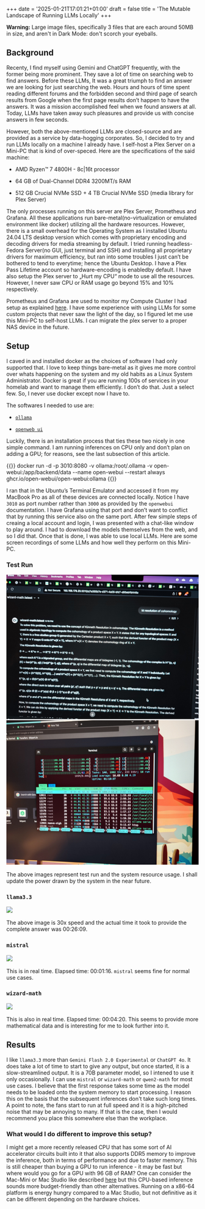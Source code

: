 +++
date = '2025-01-21T17:01:21+01:00'
draft = false
title = 'The Mutable Landscape of Running LLMs Locally'
+++

**Warning:** Large image files, specifically 3 files that are each around 50MB in size, and aren't in Dark Mode: don't scorch your eyeballs.

## Background

Recenty, I find myself using Gemini and ChatGPT frequently, with the former being more prominent. They save a lot of time on searching web to find answers. Before these LLMs, It was a great triumph to find an answer we are looking for just searching the web. Hours and hours of time spent reading different forums and the forbidden second and third page of search results from Google when the first page results don’t happen to have the answers. It was a mission accomplished feel when we found answers at all. Today, LLMs have taken away such pleasures and provide us with concise answers in few seconds.

However, both the above-mentioned LLMs are closed-source and are provided as a service by data-hogging corporates. So, I decided to try and run LLMs locally on a machine I already have. I self-host a Plex Server on a Mini-PC that is kind of over-speced. Here are the specifications of the said machine:

- AMD Ryzen™ 7 4800H - 8c|16t processor

- 64 GB of Dual-Channel DDR4 3200MT/s RAM

- 512 GB Crucial NVMe SSD + 4 TB Crucial NVMe SSD (media library for Plex Server)

The only processes running on this server are Plex Server, Prometheus and Grafana. All these applications run bare-metal(no-virtualization or emulated environment like docker) utilizing all the hardware resources. However, there is a small overhead for the Operating System as I installed Ubuntu 24.04 LTS desktop version which comes with proprietary encoding and decoding drivers for media streaming by default. I tried running headless-Fedora Server(no GUI, just terminal and SSH) and installing all proprietary drivers for maximum efficiency, but ran into some troubles I just can’t be bothered to tend to everytime; hence the Ubuntu Desktop. I have a Plex Pass Lifetime account so hardware-encoding is enabledby default. I have also setup the Plex server to „Hurt my CPU“ mode to use all the resources. However, I never saw CPU or RAM usage go beyond 15% and 10% respectively.

Prometheus and Grafana are used to monitor my Compute Cluster I had setup as explained [here](https://ashwinbalaji.xyz/series/hpc-compute-cluster-at-home/). I have some experience with using LLMs for some custom projects that never saw the light of the day, so I figured let me use this Mini-PC to self-host LLMs. I can migrate the plex server to a proper NAS device in the future.

## Setup

I caved in and installed docker as the choices of software I had only supported that. I love to keep things bare-metal as it gives me more control over whats happening on the system and my old habits as a Linux System Administrator. Docker is great if you are running 100s of services in your homelab and want to manage them efficiently. I don’t do that. Just a select few. So, I never use docker except now I have to.

The softwares I needed to use are:

- [`ollama`](https://ollama.com/)

- [`openweb ui`](https://github.com/open-webui/open-webui)

Luckily, there is an installation process that ties these two nicely in one simple command. I am running inferences on CPU only and don’t plan on adding a GPU; for reasons, see the last subsection of this article. 

{{<highlight text>}}
docker run -d -p 3010:8080 -v ollama:/root/.ollama -v open-webui:/app/backend/data --name open-webui --restart always ghcr.io/open-webui/open-webui:ollama
{{</highlight>}}

I ran that in the Ubuntu’s Terminal Emulator and accessed it from my MacBook Pro as all of these devices are connected locally. Notice I have ``3010`` as port number rather than ``3000`` as provided by the ``openwebui`` documentation. I have Grafana using that port and don’t want to conflict that by running this service also on the same port. After few simple steps of creaing a local account and login, I was presented with a chat-like window to play around. I had to download the models themselves from the web, and so I did that. Once that is done, I was able to use local LLMs. Here are some screen recordings of some LLMs and how well they perform on this Mini-PC.

### Test Run

![](https://github.com/abalajiksh/gifabxyz/raw/main/20250120_182258.JPG)
![](https://github.com/abalajiksh/gifabxyz/raw/main/20250120_182251.JPG)

The above images represent test run and the system resource usage. I shall update the power drawn by the system in the near future.

### `llama3.3`

![](https://github.com/abalajiksh/gifabxyz/raw/main/llama33.gif)

The above image is 30x speed and the actual time it took to provide the complete answer was 00:26:09.

### `mistral`

![](https://github.com/abalajiksh/gifabxyz/raw/main/Screen-Recording-2025-01-21-at-16.29.56.gif)

This is in real time. Elapsed time: 00:01:16. `mistral` seems fine for normal use cases.

### `wizard-math`

![](https://github.com/abalajiksh/gifabxyz/raw/main/Screen-Recording-2025-01-21-at-16.31.33.gif)

This is also in real time. Elapsed time: 00:04:20. This seems to provide more mathematical data and is interesting for me to look further into it.

## Results

I like `llama3.3` more than `Gemini Flash 2.0 Experimental` or `ChatGPT 4o`. It does take a lot of time to start to give any output, but once started, it is a slow-streamlined output. It is a 70B parameter model, so I intened to use it only occasionally. I can use `mistral` or `wizard-math` or `qwen2-math` for most use cases. I believe that the first response takes some time as the model needs to be loaded onto the system memory to start processing. I reason this on the basis that the subsequent inferences don't take such long times. A point to note, the fans start to run at full speed and it is a high-pitched noise that may be annoying to many. If that is the case, then I would recommend you place this somewhere else than the workplace.

### What would I do different to improve this setup?

I might get a more recently released CPU that has some sort of AI accelerator circuits built into it that also supports DDR5 memory to improve the inference, both in terms of performance and due to faster memory. This is still cheaper than buying a GPU to run inference - it may be fast but where would you go for a GPU with 96 GB of RAM? One can consider the Mac-Mini or Mac Studio like described [here](https://ashwinbalaji.xyz/posts/why-mac-studio-is-the-cheapest-hardware/) but this CPU-based inference sounds more budget-friendly than other alternatives. Running on a x86-64 platform is energy hungry compared to a Mac Studio, but not definitive as it can be different depending on the hardware choices.


